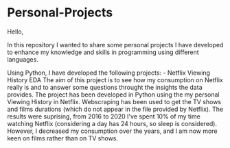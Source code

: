 # Personal-Projects
Hello,

In this repository I wanted to share some personal projects I have developed to enhance my knowledge and skills in programming using different languages. 

Using Python, I have developed the following projects:
    - Netflix Viewing History EDA
      The aim of this project is to see how my consumption on Netflix really is and to answer some questions throught the insights the data provides. The project has been developed in Python using the my personal Viewing History in Netflix. Webscraping has been used to get the TV shows and films durations (which do not appear in the file provided by Netflix).
      The results were suprising, from 2016 to 2020 I've spent 10% of my time watching Netflix (considering a day has 24 hours, so sleep is considered). However, I decreased my consumption over the years, and I am now more keen on films rather than on TV shows.  
      
    
   
